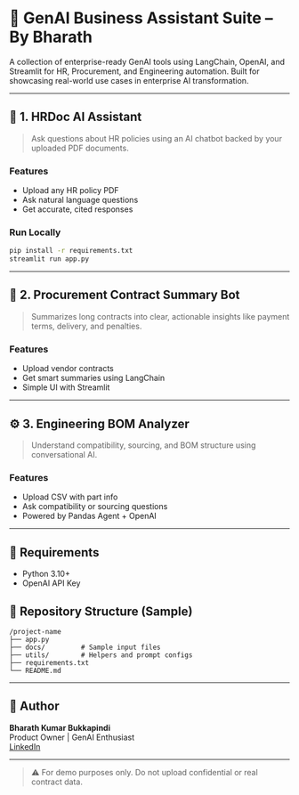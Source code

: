 # 🤖 GenAI Business Assistant Suite – By Bharath

A collection of enterprise-ready GenAI tools using LangChain, OpenAI, and Streamlit for HR, Procurement, and Engineering automation. Built for showcasing real-world use cases in enterprise AI transformation.

---

## 🧠 1. HRDoc AI Assistant
> Ask questions about HR policies using an AI chatbot backed by your uploaded PDF documents.

### Features
- Upload any HR policy PDF
- Ask natural language questions
- Get accurate, cited responses

### Run Locally
```bash
pip install -r requirements.txt
streamlit run app.py
```

---

## 📜 2. Procurement Contract Summary Bot
> Summarizes long contracts into clear, actionable insights like payment terms, delivery, and penalties.

### Features
- Upload vendor contracts
- Get smart summaries using LangChain
- Simple UI with Streamlit

---

## ⚙️ 3. Engineering BOM Analyzer
> Understand compatibility, sourcing, and BOM structure using conversational AI.

### Features
- Upload CSV with part info
- Ask compatibility or sourcing questions
- Powered by Pandas Agent + OpenAI

---

## 🔐 Requirements
- Python 3.10+
- OpenAI API Key

## 📁 Repository Structure (Sample)
```
/project-name
├── app.py
├── docs/         # Sample input files
├── utils/        # Helpers and prompt configs
├── requirements.txt
└── README.md
```

---

## 💼 Author
**Bharath Kumar Bukkapindi**  
Product Owner | GenAI Enthusiast  
[LinkedIn](https://www.linkedin.com/in/bharathkumarbr/)

---
> ⚠️ For demo purposes only. Do not upload confidential or real contract data.


